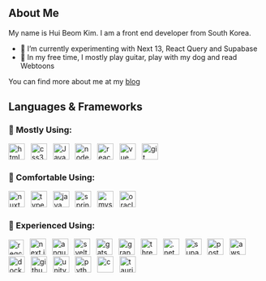 ## About Me
My name is Hui Beom Kim. I am a front end developer from South Korea.

- 🌱 I’m currently experimenting with Next 13, React Query and Supabase
- 🎸 In my free time, I mostly play guitar, play with my dog and read Webtoons

You can find more about me at my [blog](http://khuibeom.com/)

## Languages & Frameworks
### 🥇 Mostly Using:
<p float="left">
  <img src="https://api.iconify.design/skill-icons:html.svg" height="32" alt="html5" />
  &nbsp;
  <img src="https://api.iconify.design/skill-icons:css.svg" height="32" alt="css3" />
  &nbsp;
  <img src="https://api.iconify.design/skill-icons:javascript.svg" height="32" alt="Javascript" />
  &nbsp;
  <img src="https://api.iconify.design/skill-icons:nodejs-dark.svg" height="32" alt="nodejs" />
  &nbsp;
  <img src="https://api.iconify.design/skill-icons:react-dark.svg" height="32" alt="react" />
  &nbsp;
  <img src="https://api.iconify.design/skill-icons:vuejs-dark.svg" height="32" alt="vue" />
  &nbsp;
  <img src="https://api.iconify.design/skill-icons:git.svg" height="32" alt="git" />
</p>

### 🥈 Comfortable Using:
<p float="left">
  <img src="https://api.iconify.design/skill-icons:nuxtjs-dark.svg" height="32" alt="nuxt" />
  &nbsp;
  <img src="https://api.iconify.design/skill-icons:typescript.svg" height="32" alt="typescript" />
  &nbsp;
  <img src="https://api.iconify.design/skill-icons:java-dark.svg" height="32" alt="java" />
  &nbsp;
  <img src="https://api.iconify.design/skill-icons:spring-dark.svg" height="32" alt="spring" />
  &nbsp;
  <img src="https://api.iconify.design/skill-icons:mysql-dark.svg" height="32" alt="mysql" />
  &nbsp;
  <img src="https://www.vectorlogo.zone/logos/oracle/oracle-ar21.svg" height="32" alt="oracle" />
</p>

### 🥉 Experienced Using:
<p float="left">
  <img src="https://api.iconify.design/logos:react-query-icon.svg" height="30" alt="reqct query" />
  &nbsp;
  <img src="https://api.iconify.design/skill-icons:nextjs-dark.svg" height="32" alt="next.js" />
  &nbsp;
  <img src="https://api.iconify.design/skill-icons:angular-dark.svg" height="32" alt="angular" />
  &nbsp;
  <img src="https://api.iconify.design/skill-icons:svelte.svg" height="32" alt="svelte" />
  &nbsp;
  <img src="https://api.iconify.design/skill-icons:gatsby.svg" height="32" alt="gatsby" />
  &nbsp;
  <img src="https://api.iconify.design/skill-icons:graphql-dark.svg" height="32" alt="graphql" />
  &nbsp;
  <img src="https://api.iconify.design/skill-icons:threejs-dark.svg" height="32" alt="three.js" />
  &nbsp;
  <img src="https://api.iconify.design/skill-icons:dotnet.svg" height="32" alt=".net" />
  &nbsp;
  <img src="https://api.iconify.design/skill-icons:supabase-dark.svg" height="32" alt="supabase" />
  &nbsp;
  <img src="https://api.iconify.design/skill-icons:postgresql-dark.svg" height="32" alt="postgresql" />
  &nbsp;
  <img src="https://api.iconify.design/skill-icons:aws-dark.svg" height="32" alt="aws" />
  &nbsp;
  <img src="https://api.iconify.design/skill-icons:docker.svg" height="32" alt="docker" />
  &nbsp;
  <img src="https://api.iconify.design/skill-icons:githubactions-dark.svg" height="32" alt="github-actions" />
  &nbsp;
  <img src="https://api.iconify.design/skill-icons:unity-dark.svg" height="32" alt="unity" />
  &nbsp;
  <img src="https://api.iconify.design/skill-icons:python-dark.svg" height="32" alt="python" />
  &nbsp;
  <img src="https://api.iconify.design/skill-icons:c.svg" height="32" alt="c" />
  &nbsp;
  <img src="https://api.iconify.design/skill-icons:tauri-dark.svg" height="32" alt="tauri" />
</p>
